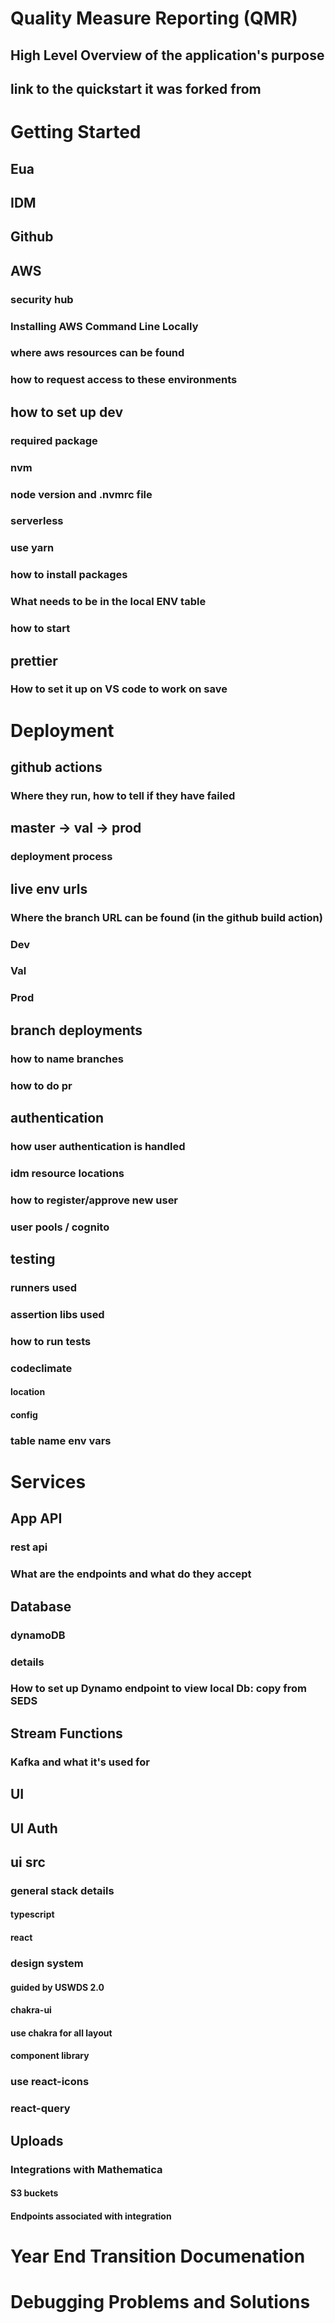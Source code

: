 # Quality Measure Reporting (QMR)

## High Level Overview of the application's purpose

## link to the quickstart it was forked from

# Getting Started

## Eua

## IDM

## Github

## AWS

### security hub

### Installing AWS Command Line Locally

### where aws resources can be found

### how to request access to these environments

## how to set up dev

### required package

### nvm

### node version and .nvmrc file

### serverless

### use yarn

### how to install packages

### What needs to be in the local ENV table

### how to start

## prettier

### How to set it up on VS code to work on save

# Deployment

## github actions

### Where they run, how to tell if they have failed

## master → val → prod

### deployment process

## live env urls

### Where the branch URL can be found (in the github build action)

### Dev

### Val

### Prod

## branch deployments

### how to name branches

### how to do pr

## authentication

### how user authentication is handled

### idm resource locations

### how to register/approve new user

### user pools / cognito

## testing

### runners used

### assertion libs used

### how to run tests

### codeclimate

#### location

#### config

### table name env vars

# Services

## App API

### rest api

### What are the endpoints and what do they accept

## Database

### dynamoDB

### details

### How to set up Dynamo endpoint to view local Db: copy from SEDS

## Stream Functions

### Kafka and what it's used for

## UI

## UI Auth

## ui src

### general stack details

#### typescript

#### react

### design system

#### guided by USWDS 2.0

#### chakra-ui

#### use chakra for all layout

#### component library

### use react-icons

### react-query

## Uploads

### Integrations with Mathematica

#### S3 buckets

#### Endpoints associated with integration

# Year End Transition Documenation

# Debugging Problems and Solutions
